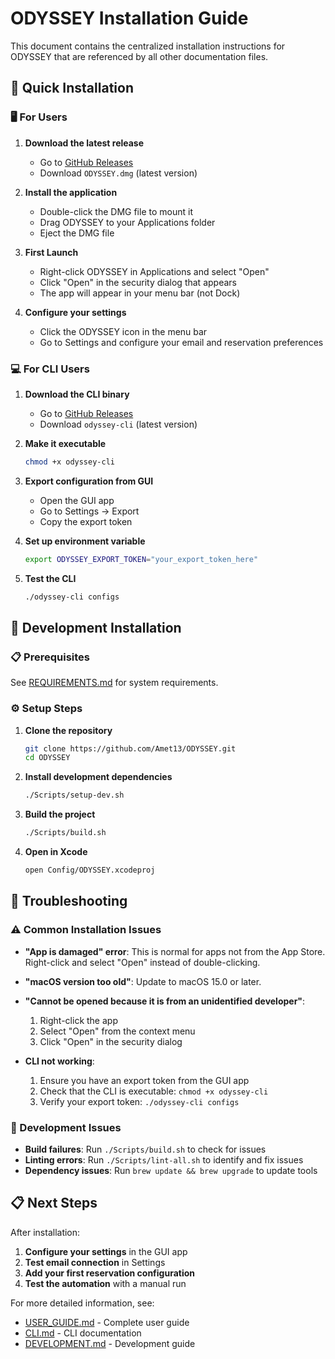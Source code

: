 # ODYSSEY Installation Guide

This document contains the centralized installation instructions for ODYSSEY that are referenced by all other documentation files.

## 🚀 Quick Installation

### 🖥️ For Users

1. **Download the latest release**

   - Go to [GitHub Releases](https://github.com/Amet13/ODYSSEY/releases)
   - Download `ODYSSEY.dmg` (latest version)

2. **Install the application**

   - Double-click the DMG file to mount it
   - Drag ODYSSEY to your Applications folder
   - Eject the DMG file

3. **First Launch**

   - Right-click ODYSSEY in Applications and select "Open"
   - Click "Open" in the security dialog that appears
   - The app will appear in your menu bar (not Dock)

4. **Configure your settings**
   - Click the ODYSSEY icon in the menu bar
   - Go to Settings and configure your email and reservation preferences

### 💻 For CLI Users

1. **Download the CLI binary**

   - Go to [GitHub Releases](https://github.com/Amet13/ODYSSEY/releases)
   - Download `odyssey-cli` (latest version)

2. **Make it executable**

   ```bash
   chmod +x odyssey-cli
   ```

3. **Export configuration from GUI**

   - Open the GUI app
   - Go to Settings → Export
   - Copy the export token

4. **Set up environment variable**

   ```bash
   export ODYSSEY_EXPORT_TOKEN="your_export_token_here"
   ```

5. **Test the CLI**
   ```bash
   ./odyssey-cli configs
   ```

## 🔧 Development Installation

### 📋 Prerequisites

See [REQUIREMENTS.md](REQUIREMENTS.md) for system requirements.

### ⚙️ Setup Steps

1. **Clone the repository**

   ```bash
   git clone https://github.com/Amet13/ODYSSEY.git
   cd ODYSSEY
   ```

2. **Install development dependencies**

   ```bash
   ./Scripts/setup-dev.sh
   ```

3. **Build the project**

   ```bash
   ./Scripts/build.sh
   ```

4. **Open in Xcode**
   ```bash
   open Config/ODYSSEY.xcodeproj
   ```

## 🔧 Troubleshooting

### ⚠️ Common Installation Issues

- **"App is damaged" error**: This is normal for apps not from the App Store. Right-click and select "Open" instead of double-clicking.

- **"macOS version too old"**: Update to macOS 15.0 or later.

- **"Cannot be opened because it is from an unidentified developer"**:

  1. Right-click the app
  2. Select "Open" from the context menu
  3. Click "Open" in the security dialog

- **CLI not working**:
  1. Ensure you have an export token from the GUI app
  2. Check that the CLI is executable: `chmod +x odyssey-cli`
  3. Verify your export token: `./odyssey-cli configs`

### 🔧 Development Issues

- **Build failures**: Run `./Scripts/build.sh` to check for issues
- **Linting errors**: Run `./Scripts/lint-all.sh` to identify and fix issues
- **Dependency issues**: Run `brew update && brew upgrade` to update tools

## 📋 Next Steps

After installation:

1. **Configure your settings** in the GUI app
2. **Test email connection** in Settings
3. **Add your first reservation configuration**
4. **Test the automation** with a manual run

For more detailed information, see:

- [USER_GUIDE.md](USER_GUIDE.md) - Complete user guide
- [CLI.md](CLI.md) - CLI documentation
- [DEVELOPMENT.md](DEVELOPMENT.md) - Development guide
